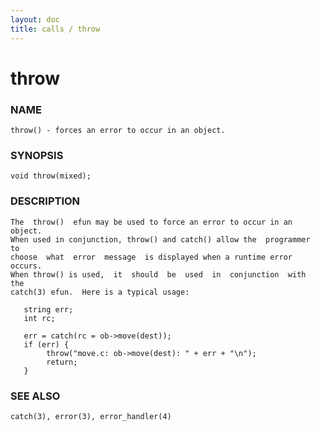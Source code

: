```yaml
---
layout: doc
title: calls / throw
---
```

# throw

### NAME

    throw() - forces an error to occur in an object.

### SYNOPSIS

    void throw(mixed);

### DESCRIPTION

    The  throw()  efun may be used to force an error to occur in an object.
    When used in conjunction, throw() and catch() allow the  programmer  to
    choose  what  error  message  is displayed when a runtime error occurs.
    When throw() is used,  it  should  be  used  in  conjunction  with  the
    catch(3) efun.  Here is a typical usage:

       string err;
       int rc;

       err = catch(rc = ob->move(dest));
       if (err) {
            throw("move.c: ob->move(dest): " + err + "\n");
            return;
       }

### SEE ALSO

    catch(3), error(3), error_handler(4)

